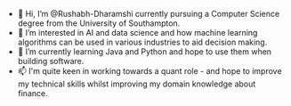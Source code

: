 - 👋 Hi, I’m @Rushabh-Dharamshi currently pursuing a Computer Science degree from the University of Southampton.
- 👀 I’m interested in AI and data science and how machine learning algorithms can be used in various industries to aid decision making.
- 🌱 I’m currently learning Java and Python and hope to use them when building software.
- 📫 I'm quite keen in working towards a quant role - and hope to improve my technical skills whilst improving my domain knowledge about finance.

